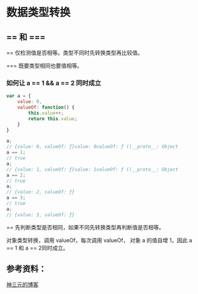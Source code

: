 

# 数据类型转换

## == 和 ===

== 仅检测值是否相等。类型不同时先转换类型再比较值。

=== 既要类型相同也要值相等。


### 如何让 a == 1 && a == 2 同时成立


```js
var a = {
    value: 0,
    valueOf: function() {
        this.value++;
        return this.value;
    }
}

a;
// {value: 0, valueOf: ƒ}value: 0valueOf: ƒ ()__proto__: Object
a == 1;
// true
a;
// {value: 1, valueOf: ƒ}value: 1valueOf: ƒ ()__proto__: Object
a == 2;
// true
a;
// {value: 2, valueOf: ƒ}
a == 3;
// true
a;
// {value: 3, valueOf: ƒ}
```
== 先判断类型是否相同，如果不同先转换类型再判断值是否相等。

对象类型转换，调用 valueOf，每次调用 valueOf， 对象 a 的值自增 1，因此 a == 1 和 a == 2同时成立。



## 参考资料：

[神三元的博客](http://47.98.159.95/my_blog/js-base/003.html#_4-%E5%AF%B9%E8%B1%A1%E8%BD%AC%E5%8E%9F%E5%A7%8B%E7%B1%BB%E5%9E%8B%E6%98%AF%E6%A0%B9%E6%8D%AE%E4%BB%80%E4%B9%88%E6%B5%81%E7%A8%8B%E8%BF%90%E8%A1%8C%E7%9A%84%EF%BC%9F)